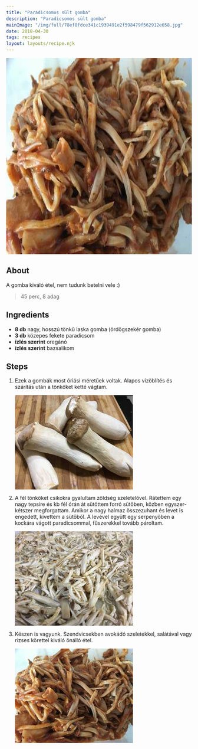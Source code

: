 ```yaml
---
title: "Paradicsomos sült gomba"
description: "Paradicsomos sült gomba"
mainImage: "/img/full/78ef8fdce341c1939491e2f598479f562912e658.jpg"
date: 2018-04-30
tags: recipes
layout: layouts/recipe.njk
---
```

                            
<p align="center"><a href="https://cookpad.com/hu/receptek/4837375-paradicsomos-sult-gomba" rel="Recipe source page"><img width="751" height="532" src="/img/full/78ef8fdce341c1939491e2f598479f562912e658.jpg"/></a></p>

## About
<p class="mb-sm">A gomba kiváló étel, nem tudunk betelni vele :)</p>

> 45 perc, 8 adag 

## Ingredients
* **8 db** nagy, hosszú tönkű laska gomba (ördögszekér gomba)
* **3 db** közepes fekete paradicsom
* **ízlés szerint** oregánó
* **ízlés szerint** bazsalikom

## Steps

1. Ezek a gombák most óriási méretűek voltak. Alapos vízöblítés és szárítás után a tönköket ketté vágtam.
 
    <p><img width="320" height="256" align="left" src="/img/full/600e64a31e59db0072016d821642b6e1ca0e2168.jpg"/></p><div style="clear: both"/>

2. A fél tönköket csíkokra gyalultam zöldség szeletelővel. Rátettem egy nagy tepsire és kb fél órán át sütöttem forró sütőben, közben egyszer-kétszer megforgattam. Amikor a nagy halmaz összezuhant és levet is engedett, kivettem a sütőből. A levével együtt egy serpenyőben a kockára vágott paradicsommal, fűszerekkel tovább pároltam.
 
    <p><img width="320" height="256" align="left" src="/img/full/65ba323569070fe68ae274ba6c3ed66fab6b5168.jpg"/></p><div style="clear: both"/>

3. Készen is vagyunk. Szendvicsekben avokádó szeletekkel, salátával vagy rizses körettel kiváló önálló étel.
 
    <p><img width="320" height="256" align="left" src="/img/full/9d13c0741c8ab2b70ba5fe9148c1976093478663.jpg"/></p><div style="clear: both"/>

